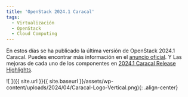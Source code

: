 ```yaml
---
title: 'OpenStack 2024.1 Caracal'
tags: 
  - Virtualización
  - OpenStack
  - Cloud Computing
---
```

En estos días se ha publicado la última versión de OpenStack 2024.1 Caracal. Puedes encontrar más información en el [anuncio oficial](https://www.openstack.org/software/openstack-caracal). Y Las mejoras de cada uno de los componentes en [2024.1 Caracal Release Highlights](https://releases.openstack.org/caracal/highlights.html?_ga=2.2716400.1515001363.1712341830-44960492.1645715660).

![ ]({{ site.url }}{{ site.baseurl }}/assets/wp-content/uploads/2024/04/Caracal-Logo-Vertical.png){: .align-center}